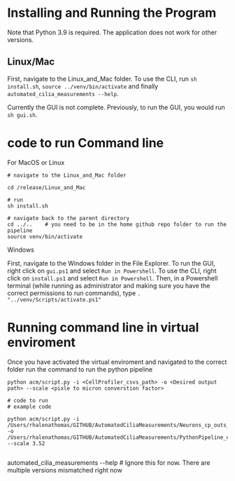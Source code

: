 # Installing and Running the Program

Note that Python 3.9 is required. The application does not work for other versions.

## Linux/Mac

First, navigate to the Linux_and_Mac folder. To use the CLI,  run `sh install.sh`, `source ../venv/bin/activate` and finally `automated_cilia_measurements --help`.

Currently the GUI is not complete. Previously, to run the GUI, you would run `sh gui.sh`. 

# code to run Command line 
For MacOS or Linux

```
# navigate to the Linux_and_Mac folder

cd /release/Linux_and_Mac

# run 
sh install.sh

# navigate back to the parent directory
cd ../..    # you need to be in the home github repo folder to run the pipeline
source venv/bin/activate

```


Windows

First, navigate to the Windows folder in the File Explorer.  To run the GUI, right click on `gui.ps1` and select `Run in Powershell`.  To use the CLI, right click on `install.ps1` and select `Run in Powershell`.  Then, in a Powershell terminal (while running as administrator and making sure you have the correct permissions to run commands), type `. "../venv/Scripts/activate.ps1"` 


# Running command line in virtual enviroment


Once you have activated the virtual enviroment and navigated to the correct folder run the command to run the python pipeline

`python acm/script.py -i <CellProfiler_csvs_path> -o <Desired output path> --scale <pixle to micron converstion factor>` 


```
# code to run
# example code 

python acm/script.py -i /Users/rhalenathomas/GITHUB/AutomatedCiliaMeasurements/Neurons_cp_outs_csvs/ -o /Users/rhalenathomas/GITHUB/AutomatedCiliaMeasurements/PythonPipeline_outputs/Neurons/ --scale 3.52


```


automated_cilia_measurements --help # Ignore this for now. There are multiple versions mismatched right now

